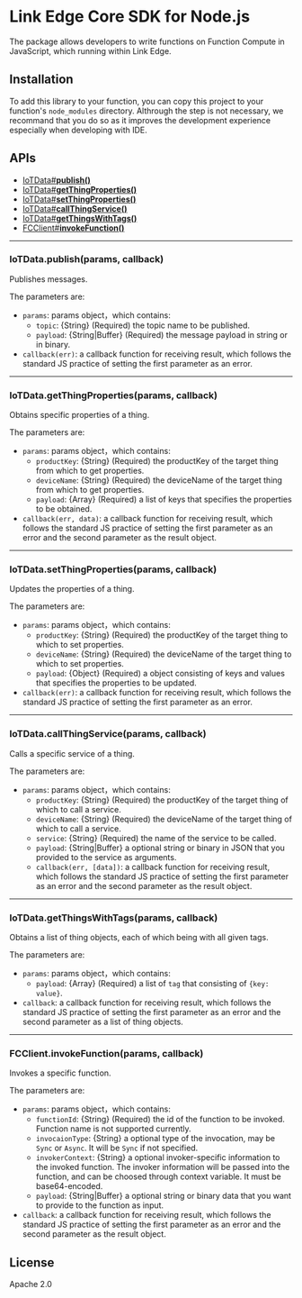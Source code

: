 # Link Edge Core SDK for Node.js

The package allows developers to write functions on Function Compute in JavaScript, which running within Link Edge.

## Installation
To add this library to your function, you can copy this project to your function's `node_modules` directory. Althrough the step is not necessary, we recommand that you do so as it improves the development experience especially when developing with IDE.

## APIs
* [IoTData#**publish()**](#publish)
* [IoTData#**getThingProperties()**](#getThingProperties)
* [IoTData#**setThingProperties()**](#setThingProperties)
* [IoTData#**callThingService()**](#callThingService)
* [IoTData#**getThingsWithTags()**](#getThingsWithTags)
* [FCClient#**invokeFunction()**](#invokeFunction)

---
<a name="publish"></a>
### IoTData.publish(params, callback)
Publishes messages.

The parameters are:
* `params`: params object，which contains:
	* `topic`: {String} (Required) the topic name to be published.
	* `payload`: {String|Buffer} (Required) the message payload in string or in binary.
* `callback(err)`: a callback function for receiving result, which follows the standard JS practice of setting the first parameter as an error.

---
<a name="getThingProperties"></a>
### IoTData.getThingProperties(params, callback)
Obtains specific properties of a thing.

The parameters are:
* `params`: params object，which contains:
	* `productKey`: {String} (Required) the productKey of the target thing from which to get properties.
	* `deviceName`: {String} (Required) the deviceName of the target thing from which to get properties.
	* `payload`: {Array} (Required) a list of keys that specifies the properties to be obtained.
* `callback(err, data)`: a callback function for receiving result, which follows the standard JS practice of setting the first parameter as an error and the second parameter as the result object.

---
<a name="setThingProperties"></a>
### IoTData.setThingProperties(params, callback)
Updates the properties of a thing.

The parameters are:
* `params`: params object，which contains:
	* `productKey`: {String} (Required) the productKey of the target thing to which to set properties.
	* `deviceName`: {String} (Required) the deviceName of the target thing to which to set properties.
	* `payload`: {Object} (Required) a object consisting of keys and values that specifies the properties to be updated.
* `callback(err)`: a callback function for receiving result, which follows the standard JS practice of setting the first parameter as an error.

---
<a name="callThingService"></a>
### IoTData.callThingService(params, callback)
Calls a specific service of a thing.

The parameters are:
* `params`: params object，which contains:
	* `productKey`: {String} (Required) the productKey of the target thing of which to call a service.
	* `deviceName`: {String} (Required) the deviceName of the target thing of which to call a service.
	* `service`: {String} (Required) the name of the service to be called.
	* `payload`: {String|Buffer} a optional string or binary in JSON that you provided to the service as arguments.
	* `callback(err, [data])`: a callback function for receiving result, which follows the standard JS practice of setting the first parameter as an error and the second parameter as the result object.

---
<a name="getThingsWithTags"></a>
### IoTData.getThingsWithTags(params, callback)
Obtains a list of thing objects, each of which being with all given tags.

The parameters are:
* `params`: params object，which contains:
	*  `payload`: {Array} (Required) a list of `tag` that consisting of `{key: value}`.
* `callback`: a callback function for receiving result, which follows the standard JS practice of setting the first parameter as an error and the second parameter as a list of thing objects.

---
<a name="invokeFunction"></a>
### FCClient.invokeFunction(params, callback)
Invokes a specific function.

The parameters are:
* `params`: params object，which contains:
	* `functionId`: {String} (Required) the id of the function to be invoked. Function name is not supported currently.
	* `invocaionType`: {String} a optional type of the invocation, may be `Sync` or `Async`. It will be `Sync` if not specified.
	* `invokerContext`: {String} a optional invoker-specific information to the invoked function. The invoker information will be passed into the function, and can be choosed through context variable. It must be base64-encoded.
	* `payload`: {String|Buffer} a optional string or binary data that you want to provide to the function as input.
* `callback`: a callback function for receiving result, which follows the standard JS practice of setting the first parameter as an error and the second parameter as the result object.

## License
Apache 2.0
